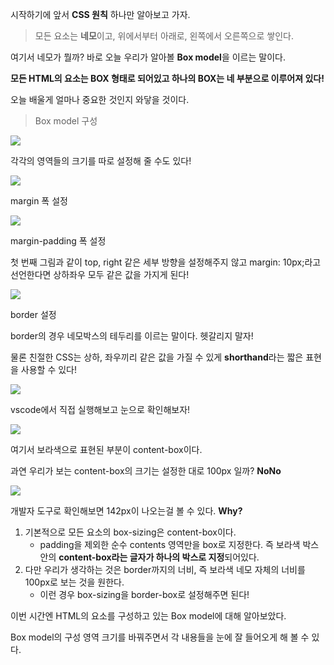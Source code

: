 시작하기에 앞서 **CSS 원칙** 하나만 알아보고 가자.

> 모든 요소는 **네모**이고, 위에서부터 아래로, 왼쪽에서 오른쪽으로 쌓인다.

여기서 네모가 뭘까? 바로 오늘 우리가 알아볼 **Box model**을 이르는 말이다.

**모든 HTML의 요소는 BOX 형태로 되어있고 하나의 BOX는 네 부분으로 이루어져 있다!**

오늘 배울게 얼마나 중요한 것인지 와닿을 것이다.

> Box model 구성

![](https://blog.kakaocdn.net/dn/bFZbwf/btrI6dVNZvT/vUkpsxeyW8pQre09BYO25k/img.png)

각각의 영역들의 크기를 따로 설정해 줄 수도 있다!

![](https://blog.kakaocdn.net/dn/QLMQe/btrI3tyqDOu/ode6WSjDqWWk0qZDk80Nt1/img.png)

margin 폭 설정

![](https://blog.kakaocdn.net/dn/JMnLe/btrI6qVwf84/yiDQIrekyG86cxK0njDIK1/img.png)

margin-padding 폭 설정

첫 번째 그림과 같이 top, right 같은 세부 방향을 설정해주지 않고 margin: 10px;라고 선언한다면 상하좌우 모두 같은 값을 가지게 된다!

![](https://blog.kakaocdn.net/dn/c8NI00/btrI2qawzaj/RbKL78YCFM4jfXziOsvogK/img.png)

border 설정

border의 경우 네모박스의 테두리를 이르는 말이다. 헷갈리지 말자!

물론 친절한 CSS는 상하, 좌우끼리 같은 값을 가질 수 있게 **shorthand**라는 짧은 표현을 사용할 수 있다!

![](https://blog.kakaocdn.net/dn/te3HC/btrI6d9mE5a/E34ieuk1i9YI7KuZi62gLk/img.png)

vscode에서 직접 실행해보고 눈으로 확인해보자!

![](https://blog.kakaocdn.net/dn/znMum/btrI1V3MwDg/kMGfgTXKAqH9FI6rTjx1fK/img.png)

여기서 보라색으로 표현된 부분이 content-box이다. 

과연 우리가 보는 content-box의 크기는 설정한 대로 100px 일까? **NoNo**

![](https://blog.kakaocdn.net/dn/6WpYd/btrI7Lyj7WZ/3yzyxFgnlo3ExDaX1dP7q0/img.png)

개발자 도구로 확인해보면 142px이 나오는걸 볼 수 있다. **Why?**

1.  기본적으로 모든 요소의 box-sizing은 content-box이다.
    -   padding을 제외한 순수 contents 영역만을 box로 지정한다. 즉 보라색 박스 안의 **content-box라는 글자가 하나의 박스로 지정**되어있다.
2.  다만 우리가 생각하는 것은 border까지의 너비, 즉 보라색 네모 자체의 너비를 100px로 보는 것을 원한다.  
    -   이런 경우 box-sizing을 border-box로 설정해주면 된다!

이번 시간엔 HTML의 요소를 구성하고 있는 Box model에 대해 알아보았다.

Box model의 구성 영역 크기를 바꿔주면서 각 내용들을 눈에 잘 들어오게 해 볼 수 있다.